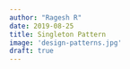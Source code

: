 ```yaml
---
author: "Ragesh R"
date: 2019-08-25
title: Singleton Pattern
image: 'design-patterns.jpg'
draft: true
---
```


